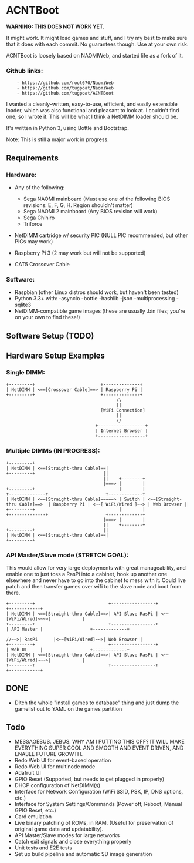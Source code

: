 ACNTBoot
========
********WARNING: THIS DOES NOT WORK YET.********

It might work. It might load games and stuff, and I try my best to make sure that it does with each commit.
No guarantees though. Use at your own risk.

ACNTBoot is loosely based on NAOMIWeb, and started life as a fork of it.
### Github links:
		- https://github.com/root670/NaomiWeb
		- https://github.com/tugpoat/NaomiWeb
		- https://github.com/tugpoat/ACNTBoot

I wanted a cleanly-written, easy-to-use, efficient, and easily extensible loader, which was also functional and pleasant to look at.
I couldn't find one, so I wrote it.
This will be what I think a NetDIMM loader should be.

It's written in Python 3, using Bottle and Bootstrap.

Note: This is still a major work in progress.

Requirements
------------
### Hardware:
 * Any of the following:
 	- Sega NAOMI mainboard (Must use one of the following BIOS revisions: E, F, G, H. Region shouldn't matter)
 	- Sega NAOMI 2 mainboard (Any BIOS revision will work)
 	- Sega Chihiro
 	- Triforce

 * NetDIMM cartridge w/ security PIC (NULL PIC recommended, but other PICs may work)
 * Raspberry Pi 3 (2 may work but will not be supported)
 * CAT5 Crossover Cable

### Software:
 * Raspbian (other Linux distros should work, but haven't been tested)
 * Python 3.3+ with:
 	-asyncio
 	-bottle
  	-hashlib
 	-json
 	-multiprocessing
 	-sqlite3
 * NetDIMM-compatible game images (these are usually .bin files; you're on your own to find these!)

Software Setup (TODO)
---------------------

Hardware Setup Examples
-----------------------
### Single DIMM:

    +---------+                         +--------------+
    | NetDIMM | <==[Crossover Cable]==> | Raspberry Pi |
    +---------+                         +--------------+
                                              /\
                                              ||
                                        [WiFi Connection]
                                              ||
                                              \/
                                      +------------------+
                                      | Internet Browser |
                                      +------------------+

### Multiple DIMMs (IN PROGRESS):

    +---------+
    | NetDIMM | <==[Straight-thru Cable]==|
    +---------+                          ||
                                         ||    +--------+
                                         |===> |        |
    +---------+                                |        |                              +--------------+                      +-------------+
    | NetDIMM | <==[Straight-thru Cable]=====> | Switch | <==[Straight-thru Cable]==>  | Raspberry Pi | <~~[ WiFi/Wired ]~~> | Web Browser |
    +---------+                                |        |                              +--------------+                      +-------------+
                                         |===> |        |
                                         ||    +--------+
    +---------+                          ||
    | NetDIMM | <==[Straight-thru Cable]==|
    +---------+

### API Master/Slave mode (STRETCH GOAL):
This would allow for very large deployments with great manageability, and enable one to just toss a RasPi into a cabinet, hook up another one elsewhere and never have to go into the cabinet to mess with it. Could live patch and then transfer games over wifi to the slave node and boot from there.

    +---------+                            +-----------------+                    +------------+
    | NetDIMM | <==[Straight-thru Cable]==>| API Slave RasPi | <~~[WiFi/Wired]~~~>|            |
    +---------+                            +-----------------+                    | API Master |                  +-------------+
                                                                             //~~>| RasPi      |<~~[WiFi/Wired]~~>| Web Browser |
    +---------+                            +-----------------+                    | Web UI     |                  +-------------+
    | NetDIMM | <==[Straight-thru Cable]==>| API Slave RasPi | <~~[WiFi/Wired]~~~>|            |
    +---------+                            +-----------------+                    +------------+
DONE
----
* Ditch the whole "install games to database" thing and just dump the gamelist out to YAML on the games partition

Todo
----
 * MESSAGEBUS. JEBUS. WHY AM I PUTTING THIS OFF? IT WILL MAKE EVERYTHING SUPER COOL AND SMOOTH AND EVENT DRIVEN, AND ENABLE FUTURE GROWTH.
 * Redo Web UI for event-based operation
 * Redo Web UI for multinode mode
 * Adafruit UI
 * GPIO Reset (Supported, but needs to get plugged in properly)
 * DHCP configuration of NetDIMM(s)
 * Interface for Network Configuration (WiFi SSID, PSK, IP, DNS options, etc.)
 * Interface for System Settings/Commands (Power off, Reboot, Manual GPIO Reset, etc.)
 * Card emulation
 * Live binary patching of ROMs, in RAM. (Useful for preservation of original game data and updatability).
 * API Master/Slave modes for large networks
 * Catch exit signals and close everything properly
 * Unit tests and E2E tests
 * Set up build pipeline and automatic SD image generation
